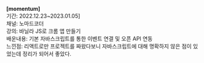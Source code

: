 <strong>[momentum]</strong><br>
기간: 2022.12.23~2023.01.05]<br>
채널: 노마드코더<br>
강의: 바닐라 JS로 크롬 앱 만들기<br>
배운내용: 기본 자바스크립트를 통한 이벤트 연결 및 오픈 API 연동<br>
느낀점: 리액트로만 프로젝트를 짜왔다보니 자바스크립트에 대해 명확하지 않은 점이 있었는데 정리가 되어서 좋았다.<br>

